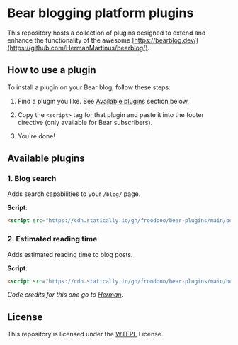 # Bear blogging platform plugins

This repository hosts a collection of plugins designed to extend and enhance the functionality of the awesome [https://bearblog.dev/](https://github.com/HermanMartinus/bearblog/).

## How to use a plugin

To install a plugin on your Bear blog, follow these steps:

1. Find a plugin you like.
   See [Available plugins](#available-plugins) section below.
   
3. Copy the `<script>` tag for that plugin and paste it into the footer directive (only available for Bear subscribers).

4. You're done!

## Available plugins

### 1. Blog search
Adds search capabilities to your `/blog/` page.

**Script**:
```html
<script src="https://cdn.statically.io/gh/froodooo/bear-plugins/main/bear/blog-search.js"></script>
```

### 2. Estimated reading time
Adds estimated reading time to blog posts.

**Script**:
```html
<script src="https://cdn.statically.io/gh/froodooo/bear-plugins/main/bear/reading-time.js"></script>
```

*Code credits for this one go to [Herman](https://github.com/HermanMartinus).*

## License

This repository is licensed under the [WTFPL](http://www.wtfpl.net/) License.
